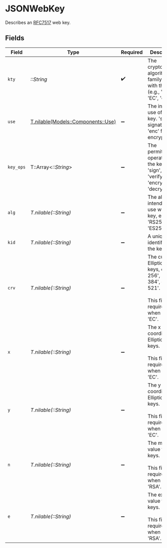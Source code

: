 # JSONWebKey

Describes an [RFC7517](https://datatracker.ietf.org/doc/html/rfc7517) web key.


## Fields

| Field                                                                                                              | Type                                                                                                               | Required                                                                                                           | Description                                                                                                        |
| ------------------------------------------------------------------------------------------------------------------ | ------------------------------------------------------------------------------------------------------------------ | ------------------------------------------------------------------------------------------------------------------ | ------------------------------------------------------------------------------------------------------------------ |
| `kty`                                                                                                              | *::String*                                                                                                         | :heavy_check_mark:                                                                                                 | The cryptographic algorithm family used with the key (e.g., 'RSA', 'EC', 'oct').                                   |
| `use`                                                                                                              | [T.nilable(Models::Components::Use)](../../models/shared/use.md)                                                   | :heavy_minus_sign:                                                                                                 | The intended use of the key. 'sig' for signature, 'enc' for encryption.                                            |
| `key_ops`                                                                                                          | T::Array<*::String*>                                                                                               | :heavy_minus_sign:                                                                                                 | The permitted operations for the key, e.g., 'sign', 'verify', 'encrypt', 'decrypt'.                                |
| `alg`                                                                                                              | *T.nilable(::String)*                                                                                              | :heavy_minus_sign:                                                                                                 | The algorithm intended for use with the key, e.g., 'RS256' or 'ES256'.                                             |
| `kid`                                                                                                              | *T.nilable(::String)*                                                                                              | :heavy_minus_sign:                                                                                                 | A unique identifier for the key.                                                                                   |
| `crv`                                                                                                              | *T.nilable(::String)*                                                                                              | :heavy_minus_sign:                                                                                                 | The curve for Elliptic Curve keys, e.g., 'P-256', 'P-384', or 'P-521'.<br/><br/>This field is required when `kty` is 'EC'. |
| `x`                                                                                                                | *T.nilable(::String)*                                                                                              | :heavy_minus_sign:                                                                                                 | The x coordinate for Elliptic Curve keys.<br/><br/>This field is required when `kty` is 'EC'.                      |
| `y`                                                                                                                | *T.nilable(::String)*                                                                                              | :heavy_minus_sign:                                                                                                 | The y coordinate for Elliptic Curve keys.<br/><br/>This field is required when `kty` is 'EC'.                      |
| `n`                                                                                                                | *T.nilable(::String)*                                                                                              | :heavy_minus_sign:                                                                                                 | The modulus value for RSA keys.<br/><br/>This field is required when `kty` is 'RSA'.                               |
| `e`                                                                                                                | *T.nilable(::String)*                                                                                              | :heavy_minus_sign:                                                                                                 | The exponent value for RSA keys.<br/><br/>This field is required when `kty` is 'RSA'.                              |
